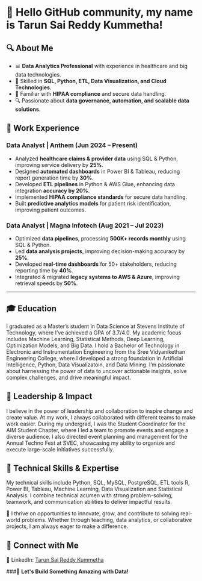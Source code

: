 # 👋 Hello GitHub community, my name is Tarun Sai Reddy Kummetha!

## 🔍 **About Me**
- 📊 **Data Analytics Professional** with experience in healthcare and big data technologies.
- 🚀 Skilled in **SQL, Python, ETL, Data Visualization, and Cloud Technologies**.
- 🏥 Familiar with **HIPAA compliance** and secure data handling.
- 🔍 Passionate about **data governance, automation, and scalable data solutions**.

## 🏢 **Work Experience**
### **Data Analyst | Anthem (Jun 2024 – Present)**
- Analyzed **healthcare claims & provider data** using SQL & Python, improving service delivery by **25%**.
- Designed **automated dashboards** in Power BI & Tableau, reducing report generation time by **30%**.
- Developed **ETL pipelines** in Python & AWS Glue, enhancing data integration **accuracy by 20%**.
- Implemented **HIPAA compliance standards** for secure data handling.
- Built **predictive analytics models** for patient risk identification, improving patient outcomes.

### **Data Analyst | Magna Infotech (Aug 2021 – Jul 2023)**
- Optimized **data pipelines**, processing **500K+ records monthly** using SQL & Python.
- Led **data analysis projects**, improving decision-making accuracy by **25%**.
- Developed **real-time dashboards** for 50+ stakeholders, reducing reporting time by **40%**.
- Integrated & migrated **legacy systems to AWS & Azure**, improving retrieval speeds by **50%**.

---

## 🎓 Education

I graduated as a Master’s student in Data Science at Stevens Institute of Technology, where I’ve achieved a GPA of 3.7/4.0. My academic focus includes Machine Learning, Statistical Methods, Deep Learning, Optimization Models, and Big Data. I hold a Bachelor of Technology in Electronic and Instrumentation Engineering from the Sree Vidyanikethan Engineering College, where I developed a strong foundation in Artificial Intelligence, Python, Data Visualizatoin, and Data Mining. I’m passionate about harnessing the power of data to uncover actionable insights, solve complex challenges, and drive meaningful impact.
 

## 🌟 Leadership & Impact

I believe in the power of leadership and collaboration to inspire change and create value. At my work, I always collaborated with different teams to make work easier. During my undergrad, I was the Student Coordinator for the AIM Student Chapter, where I led a team to promote events and engage a diverse audience. I also directed event planning and management for the Annual Techno Fest at SVEC, showcasing my ability to organize and execute large-scale initiatives successfully.

## 💪 Technical Skills & Expertise

My technical skills include Python, SQL, MySQL, PostgreSQL, ETL tools R, Power BI, Tableau, Machine Learning, Data Visualization and Statistical Analysis. I combine technical acumen with strong problem-solving, teamwork, and communication abilities to deliver impactful results.




🚀 I thrive on opportunities to innovate, grow, and contribute to solving real-world problems. Whether through teaching, data analytics, or collaborative projects, I am always eager to make a difference.

## 🔗 **Connect with Me**
🔗 LinkedIn: [Tarun Sai Reddy Kummetha](https://www.linkedin.com/in/tarun-sai-reddy-k-3182b2237/)

###📩 **Let's Build Something Amazing with Data!**


<!--
**Tarun110/Tarun110** is a ✨ _special_ ✨ repository because its `README.md` (this file) appears on your GitHub profile.

Here are some ideas to get you started:

- 🔭 I’m currently working on ...
- 🌱 I’m currently learning ...
- 👯 I’m looking to collaborate on ...
- 🤔 I’m looking for help with ...
- 💬 Ask me about ...
- 📫 How to reach me: ...
- 😄 Pronouns: ...
- ⚡ Fun fact: ...
-->
